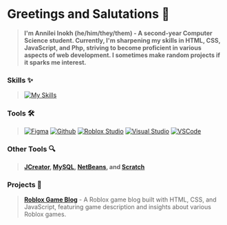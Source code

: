 # Greetings and Salutations 👋
> **I'm Annilei Inokh (he/him/they/them) - A second-year Computer Science student. Currently, I'm sharpening my skills in HTML, CSS, JavaScript, and Php, striving to become proficient in various aspects of web development. I sometimes make random projects if it sparks me interest.**

### Skills ✨
> [![My Skills](https://skillicons.dev/icons?i=cs,css,html,js,lua,php,py&theme=dark)](https://skillicons.dev)

### Tools 🛠️
> [![Figma](https://skillicons.dev/icons?i=figma&theme=dark)](https://www.figma.com/)
[![Github](https://skillicons.dev/icons?i=github&theme=dark)](https://www.github.com/)
[![Roblox Studio](https://skillicons.dev/icons?i=robloxstudio&theme=dark)](https://create.roblox.com/)
[![Visual Studio](https://skillicons.dev/icons?i=visualstudio&theme=dark)](https://visualstudio.microsoft.com/)
[![VSCode](https://skillicons.dev/icons?i=vscode&theme=dark)](https://code.visualstudio.com/)

### Other Tools 🔍
> **[JCreator](https://jcreator.en.softonic.com/), [MySQL](https://www.mysql.com/), [NetBeans](https://netbeans.apache.org/front/main/index.html), and [Scratch](https://scratch.mit.edu/)**

### Projects 📂
> **[Roblox Game Blog](https://github.com/yourusername/roblox-game-blog)** - A Roblox game blog built with HTML, CSS, and JavaScript, featuring game description and insights about various Roblox games.
